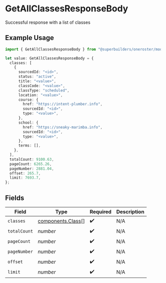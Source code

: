 # GetAllClassesResponseBody

Successful response with a list of classes

## Example Usage

```typescript
import { GetAllClassesResponseBody } from "@superbuilders/oneroster/models/operations";

let value: GetAllClassesResponseBody = {
  classes: [
    {
      sourcedId: "<id>",
      status: "active",
      title: "<value>",
      classCode: "<value>",
      classType: "scheduled",
      location: "<value>",
      course: {
        href: "https://intent-plumber.info",
        sourcedId: "<id>",
        type: "<value>",
      },
      school: {
        href: "https://sneaky-marimba.info",
        sourcedId: "<id>",
        type: "<value>",
      },
      terms: [],
    },
  ],
  totalCount: 9100.63,
  pageCount: 6265.26,
  pageNumber: 2881.04,
  offset: 265.7,
  limit: 7693.7,
};
```

## Fields

| Field                                                  | Type                                                   | Required                                               | Description                                            |
| ------------------------------------------------------ | ------------------------------------------------------ | ------------------------------------------------------ | ------------------------------------------------------ |
| `classes`                                              | [components.Class](../../models/components/class.md)[] | :heavy_check_mark:                                     | N/A                                                    |
| `totalCount`                                           | *number*                                               | :heavy_check_mark:                                     | N/A                                                    |
| `pageCount`                                            | *number*                                               | :heavy_check_mark:                                     | N/A                                                    |
| `pageNumber`                                           | *number*                                               | :heavy_check_mark:                                     | N/A                                                    |
| `offset`                                               | *number*                                               | :heavy_check_mark:                                     | N/A                                                    |
| `limit`                                                | *number*                                               | :heavy_check_mark:                                     | N/A                                                    |